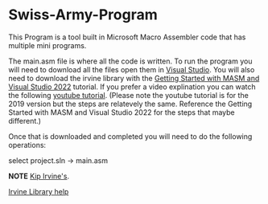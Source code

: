 # Swiss-Army-Program
This Program is a tool built in Microsoft Macro Assembler code that has multiple mini programs. 


The main.asm file is where all the code is written. To run the program you will need to download all the files open them in [Visual Studio](https://visualstudio.microsoft.com/). You will also need to download the irvine library with the [Getting Started with MASM and Visual Studio 2022](http://www.asmirvine.com/gettingStartedVS2022/index.htm) tutorial. If you prefer a video explination you can watch the following [youtube tutorial](https://www.youtube.com/watch?v=2fyoYNFO9XM). (Please note the youtube tutorial is for the 2019 version but the steps are relatevely the same. Reference the Getting Started with MASM and Visual Studio 2022 for the steps that maybe different.)


Once that is downloaded and completed you will need to do the following operations:

select project.sln -> main.asm

**NOTE**
[Kip Irvine's](http://www.asmirvine.com/). 

[Irvine Library help](https://csc.csudh.edu/mmccullough/asm/help/)
